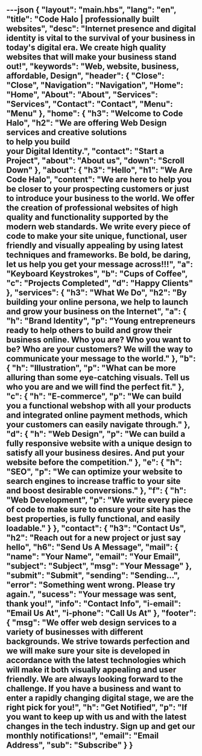 ---json
{
  "layout": "main.hbs",
  "lang": "en",
  "title": "Code Halo | professionally built websites",
  "desc": "Internet presence and digital identity is vital to the survival of your business in today's digital era. We create high quality websites that will make your business stand out!",
  "keywords": "Web, website, business, affordable, Design",
  "header": {
    "Close": "Close",
    "Navigation": "Navigation",
    "Home": "Home",
    "About": "About",
    "Services": "Services",
    "Contact": "Contact",
    "Menu": "Menu"
  },
  "home": {
    "h3": "Welcome to Code Halo",
    "h2": "We are offering Web Design <br />services and creative solutions <br />to help you build <br />your Digital Identity.",
    "contact": "Start a Project",
    "about": "About us",
    "down": "Scroll Down"
  },
  "about": {
    "h3": "Hello",
    "h1": "We Are Code Halo",
    "content": "We are here to help you be closer to your prospecting customers or just to introduce your business to the world. We offer the creation of professional websites of high quality and functionality supported by the modern web standards. We write every piece of code to make your site unique, functional, user friendly and visually appealing by using latest techniques and frameworks. Be bold, be daring, let us help you get your message across!!!",
    "a": "Keyboard Keystrokes",
    "b": "Cups of Coffee",
    "c": "Projects Completed",
    "d": "Happy Clients"
  },
  "services": {
    "h3": "What We Do",
    "h2": "By building your online persona, we help to launch and grow your business on the Internet",
    "a": {
      "h": "Brand Identity",
      "p": "Young entrepreneurs ready to help others to build and grow their business online. Who you are? Who you want to be? Who are your customers? We will the way to communicate your message to the world."
    },
    "b": {
      "h": "Illustration",
      "p": "What can be more alluring than some eye-catching visuals. Tell us who you are and we will find the perfect fit."
    },
    "c": {
      "h": "E-commerce",
      "p": "We can build you a functional webshop with all your products and integrated online payment methods, which your customers can easily navigate through."
    },
    "d": {
      "h": "Web Design",
      "p": "We can build a fully responsive website with a unique design to satisfy all your business desires. And put your website before the competition."
    },
    "e": {
      "h": "SEO",
      "p": "We can optimize your website to search engines to increase traffic to your site and boost desirable conversions."
    },
    "f": {
      "h": "Web Development",
      "p": "We write every piece of code to make sure to ensure your site has the best properties, is fully functional, and easily loadable."
    }
  },
  "contact": {
    "h3": "Contact Us",
    "h2": "Reach out for a new project or just say hello",
    "h6": "Send Us A Message",
    "mail": {
      "name": "Your Name",
      "email": "Your Email",
      "subject": "Subject",
      "msg": "Your Message"
    },
    "submit": "Submit",
    "sending": "Sending...",
    "error": "Something went wrong. Please try again.",
    "sucess": "Your message was sent, thank you!",
    "info": "Contact Info",
    "i-email": "Email Us At",
    "i-phone": "Call Us At"
  },
  "footer": {
    "msg": "We offer web design services to a variety of businesses with different backgrounds. We strive towards perfection and we will make sure your site is developed in accordance with the latest technologies which will make it both visually appealing and user friendly. We are always looking forward to the challenge. If you have a business and want to enter a rapidly changing digital stage, we are the right pick for you!",
    "h": "Get Notified",
    "p": "If you want to keep up with us and with the latest changes in the tech industry. Sign up and get our monthly notifications!",
    "email": "Email Address",
    "sub": "Subscribe"
  }
}
---
